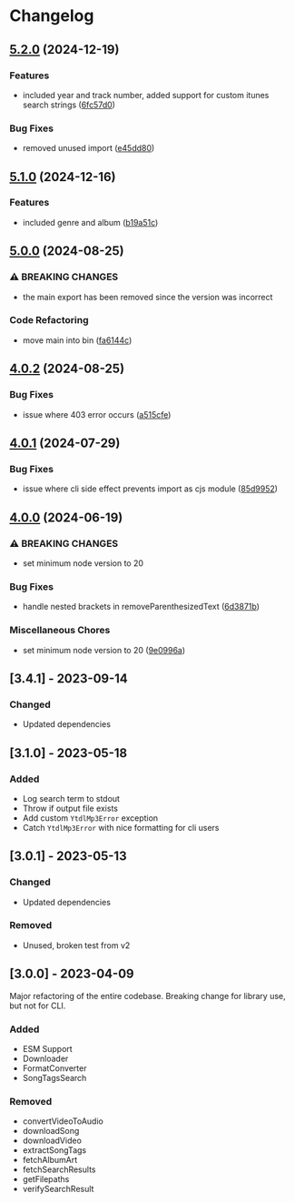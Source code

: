 # Changelog

## [5.2.0](https://github.com/joshunrau/ytdl-mp3/compare/v5.1.0...v5.2.0) (2024-12-19)


### Features

* included year and track number, added support for custom itunes search strings ([6fc57d0](https://github.com/joshunrau/ytdl-mp3/commit/6fc57d02cdff6af67920a6750eb8fa24d55aa66b))


### Bug Fixes

* removed unused import ([e45dd80](https://github.com/joshunrau/ytdl-mp3/commit/e45dd80857a556508e019fdcc6ed97d08aa94599))

## [5.1.0](https://github.com/joshunrau/ytdl-mp3/compare/v5.0.0...v5.1.0) (2024-12-16)


### Features

* included genre and album ([b19a51c](https://github.com/joshunrau/ytdl-mp3/commit/b19a51c838893b83395eaf6529157be1df28ee7f))

## [5.0.0](https://github.com/joshunrau/ytdl-mp3/compare/v4.0.2...v5.0.0) (2024-08-25)


### ⚠ BREAKING CHANGES

* the main export has been removed since the version was incorrect

### Code Refactoring

* move main into bin ([fa6144c](https://github.com/joshunrau/ytdl-mp3/commit/fa6144c625f6e8d28f4e493fc55708000e5fb79c))

## [4.0.2](https://github.com/joshunrau/ytdl-mp3/compare/v4.0.1...v4.0.2) (2024-08-25)


### Bug Fixes

* issue where 403 error occurs ([a515cfe](https://github.com/joshunrau/ytdl-mp3/commit/a515cfe3af7f75271fdd5347f5481c9be367ae03))

## [4.0.1](https://github.com/joshunrau/ytdl-mp3/compare/v4.0.0...v4.0.1) (2024-07-29)


### Bug Fixes

* issue where cli side effect prevents import as cjs module ([85d9952](https://github.com/joshunrau/ytdl-mp3/commit/85d99525761a082cc7ba4487688d33cdacd8f853))

## [4.0.0](https://github.com/joshunrau/ytdl-mp3/compare/v3.4.1...v4.0.0) (2024-06-19)


### ⚠ BREAKING CHANGES

* set minimum node version to 20

### Bug Fixes

* handle nested brackets in removeParenthesizedText ([6d3871b](https://github.com/joshunrau/ytdl-mp3/commit/6d3871bf278e1f3dc6bcf1e60fea92ae9d18108b))


### Miscellaneous Chores

* set minimum node version to 20 ([9e0996a](https://github.com/joshunrau/ytdl-mp3/commit/9e0996a41a5cb6c6bad953b5eb142bab9af446e6))

## [3.4.1] - 2023-09-14

### Changed
- Updated dependencies

## [3.1.0] - 2023-05-18

### Added 
- Log search term to stdout
- Throw if output file exists
- Add custom `YtdlMp3Error` exception
- Catch `YtdlMp3Error` with nice formatting for cli users

## [3.0.1] - 2023-05-13

### Changed
- Updated dependencies

### Removed
- Unused, broken test from v2

## [3.0.0] - 2023-04-09

Major refactoring of the entire codebase. Breaking change for library use, but not for CLI.

### Added
- ESM Support
- Downloader
- FormatConverter
- SongTagsSearch

### Removed
- convertVideoToAudio
- downloadSong
- downloadVideo
- extractSongTags
- fetchAlbumArt
- fetchSearchResults
- getFilepaths
- verifySearchResult
